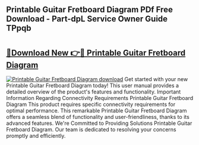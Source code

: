 ## Printable Guitar Fretboard Diagram PDf Free Download - Part-dpL Service Owner Guide TPpqb

# <h2><a href="http://dfi8n4f.blite.top/?on=Printable+Guitar+Fretboard+Diagram">🔗Download New 👉🔴 Printable Guitar Fretboard Diagram</a></h2>

[![Printable Guitar Fretboard Diagram download](https://i.imgur.com/lujVjoI.png)](http://dfi8n4f.blite.top/?on=Printable+Guitar+Fretboard+Diagram)
Get started with your new Printable Guitar Fretboard Diagram today! This user manual provides a detailed overview of the product's features and functionality. Important Information Regarding Connectivity Requirements Printable Guitar Fretboard Diagram This product requires specific connectivity requirements for optimal performance. This remarkable Printable Guitar Fretboard Diagram offers a seamless blend of functionality and user-friendliness, thanks to its advanced features. We're Committed to Providing Solutions Printable Guitar Fretboard Diagram. Our team is dedicated to resolving your concerns promptly and efficiently.
